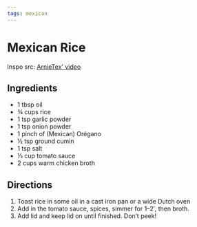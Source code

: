 ```yaml
---
tags: mexican
---
```


# Mexican Rice

Inspo src: [ArnieTex' video](https://www.youtube.com/watch?v=7kSiLTnKw0I)

## Ingredients
- 1 tbsp oil
- ¾ cups rice
- 1 tsp garlic powder
- 1 tsp onion powder
- 1 pinch of (Mexican) Orégano
- ½ tsp ground cumin
- 1 tsp salt
- ⅓ cup tomato sauce
- 2 cups warm chicken broth

## Directions

1. Toast rice in some oil in a cast iron pan or a wide Dutch oven
2. Add in the tomato sauce, spices, simmer for 1–2′, then broth.
3. Add lid and keep lid on until finished. Don’t peek!
